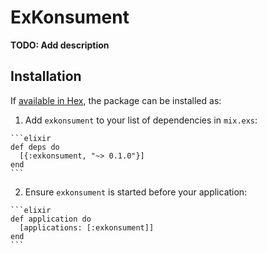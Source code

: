 # ExKonsument

**TODO: Add description**

## Installation

If [available in Hex](https://hex.pm/docs/publish), the package can be installed as:

  1. Add `exkonsument` to your list of dependencies in `mix.exs`:

    ```elixir
    def deps do
      [{:exkonsument, "~> 0.1.0"}]
    end
    ```

  2. Ensure `exkonsument` is started before your application:

    ```elixir
    def application do
      [applications: [:exkonsument]]
    end
    ```

